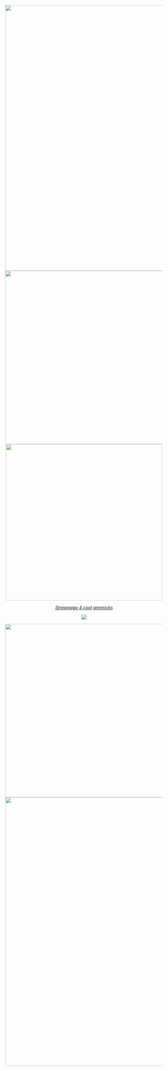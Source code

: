 





<div align="center">
	<img width = "850" src="https://64.media.tumblr.com/9430dfc0091685b7e0f5140a6d94f108/ffef7e8029b7971b-ae/s400x600/8b14ab1f30c75c814cc5aa0d8c6ca580e4f662cd.gifv"
</div>




<div align="center">
	<img width = "555" src="https://64.media.tumblr.com/753c0de9649a2f734dd6564fc4dfb4cf/8479f4acb1822032-81/s540x810/5d385027020ce6736b0a5ae498fe0245732d5bad.pnj"
</div>






<div align="center">
	<img width = "500" src="https://media.discordapp.net/attachments/1267905547181752331/1289732479519031347/blur_edges_2.png?ex=66f9e479&is=66f892f9&hm=dd74f92de0e7a6c129c330cb54b92bab64760bedb890dee0943514f120ad9cbe&=&format=webp&quality=lossless&width=566&height=565"

</div>





<div align="center"> 
	
 	
 [_Strawpage 4 cool gimmicks_](https://skibidisigmaa.straw.page/)


![](https://komarev.com/ghpvc/?username=GabbyMe0w&label=💜&style=for-the-badge&color=c269fa)

<div align="center">
	<img width = "555" src="https://64.media.tumblr.com/74fa69f716cbc6f640459a48b5fe0fcc/3fde4da2146e9e84-c7/s540x810/f6b4030a30a52410a0fcb409decae69a10da398b.pnj"
</div>






<div align="center">
	<img width = "860" src="https://64.media.tumblr.com/9430dfc0091685b7e0f5140a6d94f108/ffef7e8029b7971b-ae/s400x600/8b14ab1f30c75c814cc5aa0d8c6ca580e4f662cd.gifv"
</div>


